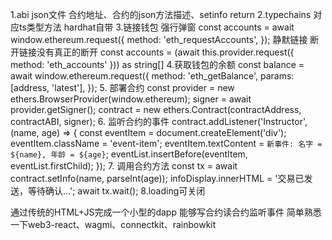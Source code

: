 1.abi json文件
合约地址、合约的json方法描述、setinfo return
2.typechains 对应ts类型方法 hardhat自带
3.链接钱包
强行弹窗
const accounts = await window.ethereum.request({
    method: 'eth_requestAccounts',
});
静默链接 断开链接没有真正的断开
const accounts = (await this.provider.request({ method: 'eth_accounts' })) as string[]
4.获取钱包的余额
const balance = await window.ethereum.request({
    method: 'eth_getBalance',
    params: [address, 'latest'],
});
5. 部署合约
const provider = new ethers.BrowserProvider(window.ethereum);
signer = await provider.getSigner();
contract = new ethers.Contract(contractAddress, contractABI, signer);
6. 监听合约的事件
contract.addListener('Instructor', (name, age) => {
    const eventItem = document.createElement('div');
    eventItem.className = 'event-item';
    eventItem.textContent = `新事件: 名字 = ${name}, 年龄 = ${age}`;
    eventList.insertBefore(eventItem, eventList.firstChild);
});
7. 调用合约方法
const tx = await contract.setInfo(name, parseInt(age));
infoDisplay.innerHTML = '交易已发送，等待确认...';
await tx.wait();
8.loading可关闭


通过传统的HTML+JS完成一个小型的dapp 能够写合约读合约监听事件
简单熟悉一下web3-react、wagmi、connectkit、rainbowkit